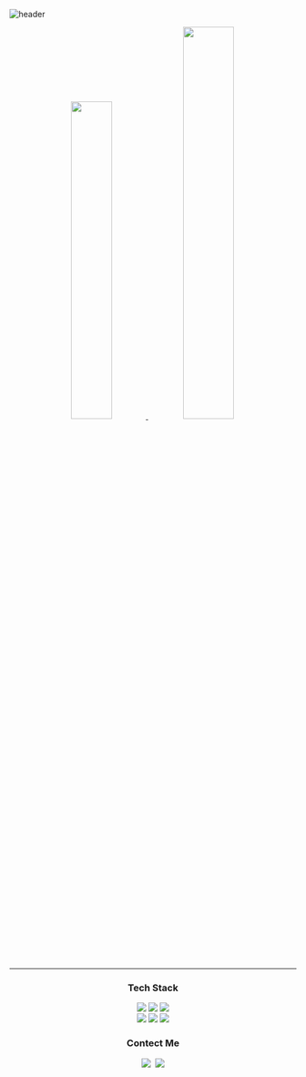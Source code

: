 ![header](https://capsule-render.vercel.app/api?type=venom&color=4169e1&height=300&section=header&text=eunseo's_PlayGround&fontSize=90&fontColor=D7D2CB)

<p align="center">
<a href="s">
  <img src="https://github-readme-stats.vercel.app/api/top-langs/?username=str-leshs&exclude_repo=dkssud8150.github.io&layout=compact&theme=tokyonight" width=37.8%/>
</a>
<a href="s">
  <img src="https://github-readme-stats.vercel.app/api?username=str-leshs&theme=holi&show_icons=true" width="42%" />
</a>
</p>

<hr>

<h3 align="center">Tech Stack</h3>
<p align="center">
  <img src="https://img.shields.io/badge/java-007396?style=for-the-badge&logo=OpenJDK&logoColor=white">
  <img src="https://img.shields.io/badge/Spring-6DB33F?style=for-the-badge&logo=Spring&logoColor=green">

  
  <img src="https://img.shields.io/badge/Javascript-ffb13b?style=for-the-badge&logo=javascript&logoColor=white"/>

  <br>
  <img src="https://img.shields.io/badge/MySQL-4479A1?style=for-the-badge&logo=MySQL&logoColor=white"> 
  <img src="https://img.shields.io/badge/oracle-F80000?style=for-the-badge&logo=oracle&logoColor=white"> 
  <img src="https://img.shields.io/badge/mongoDB-47A248?style=for-the-badge&logo=MongoDB&logoColor=white">
</p>

<h3 align="center">Contect Me</h3>
<p align="center">
  <a href="https://velog.io/@leshs02185"><img src="https://img.shields.io/badge/Tech%20Blog-11B48A?style=for-the-badge&logo=Vimeo&logoColor=white&link=https://velog.io/@leshs02185"/></a>&nbsp
  <a href="0805eslee@gmail.com"><img src="https://img.shields.io/badge/Gmail-d14836?style=for-the-badge&logo=Gmail&logoColor=white&link=0805eslee@gmail.com"/></a>
</p>



